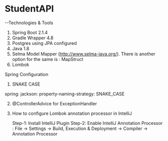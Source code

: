# StudentAPI


--Technologies & Tools
1. Spring Boot 2.1.4
2. Gradle Wrapper 4.8
3. Postgres using JPA configured
4. Java 1.8
5. Selma Model Mapper (http://www.selma-java.org/). There is another option for the same is : MapStruct
6. Lombok


Spring Configuration

1. SNAKE CASE

spring:
    jackson:
      property-naming-strategy: SNAKE_CASE

2. @ControllerAdvice for ExceptionHandler

3. How to configure Lombok annotation processor in IntelliJ

    Step-1: Install IntelliJ Plugin
    Step-2: Enable IntelliJ Annotation Processor : File -> Settings -> Build, Execution & Deployment -> Compiler -> Annotation Processor

